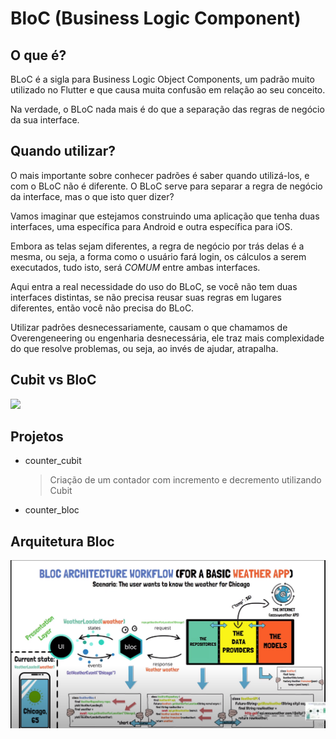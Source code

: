 # BloC (Business Logic Component)

## O que é?

BLoC é a sigla para Business Logic Object Components, um padrão muito utilizado no Flutter e que causa muita confusão em relação ao seu conceito.

Na verdade, o BLoC nada mais é do que a separação das regras de negócio da sua interface.

## Quando utilizar?

O mais importante sobre conhecer padrões é saber quando utilizá-los, e com o BLoC não é diferente. O BLoC serve para separar a regra de negócio da interface, mas o que isto quer dizer?

Vamos imaginar que estejamos construindo uma aplicação que tenha duas interfaces, uma específica para Android e outra específica para iOS.

Embora as telas sejam diferentes, a regra de negócio por trás delas é a mesma, ou seja, a forma como o usuário fará login, os cálculos a serem executados, tudo isto, será _COMUM_ entre ambas interfaces.

Aqui entra a real necessidade do uso do BLoC, se você não tem duas interfaces distintas, se não precisa reusar suas regras em lugares diferentes, então você não precisa do BLoC.

Utilizar padrões desnecessariamente, causam o que chamamos de Overengeneering ou engenharia desnecessária, ele traz mais complexidade do que resolve problemas, ou seja, ao invés de ajudar, atrapalha.

## Cubit vs BloC

![](https://i0.wp.com/resocoder.com/wp-content/uploads/2020/07/bloc_architecture_full.png?resize=778%2C195&ssl=1)

## Projetos

- counter_cubit
  > Criação de um contador com incremento e decremento utilizando Cubit
- counter_bloc

## Arquitetura Bloc

![Bloc](screens/bloc.png)
